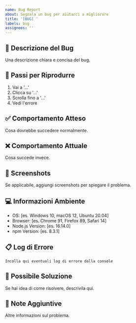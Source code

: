 ```yaml
---
name: Bug Report
about: Segnala un bug per aiutarci a migliorare
title: '[BUG] '
labels: bug
assignees: ''
---
```


## 🐛 Descrizione del Bug
Una descrizione chiara e concisa del bug.

## 🔄 Passi per Riprodurre
1. Vai a '...'
2. Clicca su '...'
3. Scrolla fino a '...'
4. Vedi l'errore

## ✅ Comportamento Atteso
Cosa dovrebbe succedere normalmente.

## ❌ Comportamento Attuale
Cosa succede invece.

## 📸 Screenshots
Se applicabile, aggiungi screenshots per spiegare il problema.

## 💻 Informazioni Ambiente
- OS: [es. Windows 10, macOS 12, Ubuntu 20.04]
- Browser: [es. Chrome 91, Firefox 89, Safari 14]
- Node.js Version: [es. 16.14.0]
- npm Version: [es. 8.3.1]

## 📋 Log di Errore
```
Incolla qui eventuali log di errore dalla console
```

## 🔧 Possibile Soluzione
Se hai idea di come risolvere, descrivila qui.

## 📝 Note Aggiuntive
Altre informazioni sul problema.
